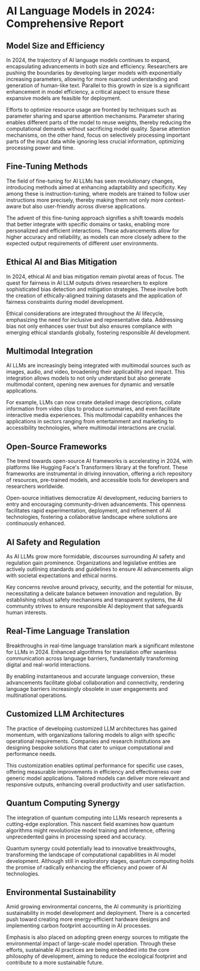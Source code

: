 # AI Language Models in 2024: Comprehensive Report

## Model Size and Efficiency
In 2024, the trajectory of AI language models continues to expand, encapsulating advancements in both size and efficiency. Researchers are pushing the boundaries by developing larger models with exponentially increasing parameters, allowing for more nuanced understanding and generation of human-like text. Parallel to this growth in size is a significant enhancement in model efficiency, a critical aspect to ensure these expansive models are feasible for deployment.

Efforts to optimize resource usage are fronted by techniques such as parameter sharing and sparse attention mechanisms. Parameter sharing enables different parts of the model to reuse weights, thereby reducing the computational demands without sacrificing model quality. Sparse attention mechanisms, on the other hand, focus on selectively processing important parts of the input data while ignoring less crucial information, optimizing processing power and time.

## Fine-Tuning Methods
The field of fine-tuning for AI LLMs has seen revolutionary changes, introducing methods aimed at enhancing adaptability and specificity. Key among these is instruction-tuning, where models are trained to follow user instructions more precisely, thereby making them not only more context-aware but also user-friendly across diverse applications.

The advent of this fine-tuning approach signifies a shift towards models that better integrate with specific domains or tasks, enabling more personalized and efficient interactions. These advancements allow for higher accuracy and reliability, as models can more closely adhere to the expected output requirements of different user environments.

## Ethical AI and Bias Mitigation
In 2024, ethical AI and bias mitigation remain pivotal areas of focus. The quest for fairness in AI LLM outputs drives researchers to explore sophisticated bias detection and mitigation strategies. These involve both the creation of ethically-aligned training datasets and the application of fairness constraints during model development.

Ethical considerations are integrated throughout the AI lifecycle, emphasizing the need for inclusive and representative data. Addressing bias not only enhances user trust but also ensures compliance with emerging ethical standards globally, fostering responsible AI development.

## Multimodal Integration
AI LLMs are increasingly being integrated with multimodal sources such as images, audio, and video, broadening their applicability and impact. This integration allows models to not only understand but also generate multimodal content, opening new avenues for dynamic and versatile applications.

For example, LLMs can now create detailed image descriptions, collate information from video clips to produce summaries, and even facilitate interactive media experiences. This multimodal capability enhances the applications in sectors ranging from entertainment and marketing to accessibility technologies, where multimodal interactions are crucial.

## Open-Source Frameworks
The trend towards open-source AI frameworks is accelerating in 2024, with platforms like Hugging Face's Transformers library at the forefront. These frameworks are instrumental in driving innovation, offering a rich repository of resources, pre-trained models, and accessible tools for developers and researchers worldwide.

Open-source initiatives democratize AI development, reducing barriers to entry and encouraging community-driven advancements. This openness facilitates rapid experimentation, deployment, and refinement of AI technologies, fostering a collaborative landscape where solutions are continuously enhanced.

## AI Safety and Regulation
As AI LLMs grow more formidable, discourses surrounding AI safety and regulation gain prominence. Organizations and legislative entities are actively outlining standards and guidelines to ensure AI advancements align with societal expectations and ethical norms.

Key concerns revolve around privacy, security, and the potential for misuse, necessitating a delicate balance between innovation and regulation. By establishing robust safety mechanisms and transparent systems, the AI community strives to ensure responsible AI deployment that safeguards human interests.

## Real-Time Language Translation
Breakthroughs in real-time language translation mark a significant milestone for LLMs in 2024. Enhanced algorithms for translation offer seamless communication across language barriers, fundamentally transforming digital and real-world interactions.

By enabling instantaneous and accurate language conversion, these advancements facilitate global collaboration and connectivity, rendering language barriers increasingly obsolete in user engagements and multinational operations.

## Customized LLM Architectures
The practice of developing customized LLM architectures has gained momentum, with organizations tailoring models to align with specific operational requirements. Companies and research institutions are designing bespoke solutions that cater to unique computational and performance needs.

This customization enables optimal performance for specific use cases, offering measurable improvements in efficiency and effectiveness over generic model applications. Tailored models can deliver more relevant and responsive outputs, enhancing overall productivity and user satisfaction.

## Quantum Computing Synergy
The integration of quantum computing into LLMs research represents a cutting-edge exploration. This nascent field examines how quantum algorithms might revolutionize model training and inference, offering unprecedented gains in processing speed and accuracy.

Quantum synergy could potentially lead to innovative breakthroughs, transforming the landscape of computational capabilities in AI model development. Although still in exploratory stages, quantum computing holds the promise of radically enhancing the efficiency and power of AI technologies.

## Environmental Sustainability
Amid growing environmental concerns, the AI community is prioritizing sustainability in model development and deployment. There is a concerted push toward creating more energy-efficient hardware designs and implementing carbon footprint accounting in AI processes.

Emphasis is also placed on adopting green energy sources to mitigate the environmental impact of large-scale model operation. Through these efforts, sustainable AI practices are being embedded into the core philosophy of development, aiming to reduce the ecological footprint and contribute to a more sustainable future.